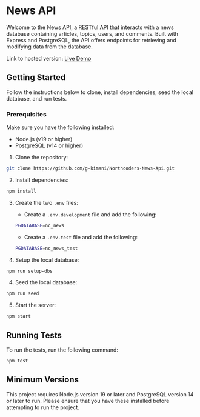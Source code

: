 # News API

Welcome to the News API, a RESTful API that interacts with a news database containing articles, topics, users, and comments. Built with Express and PostgreSQL, the API offers endpoints for retrieving and modifying data from the database.

Link to hosted version: [Live Demo](https://northcoders-news.onrender.com/api)

## Getting Started

Follow the instructions below to clone, install dependencies, seed the local database, and run tests.

### **Prerequisites**

Make sure you have the following installed:

- Node.js (v19 or higher)
- PostgreSQL (v14 or higher)

1. Clone the repository:

```bash
git clone https://github.com/g-kimani/Northcoders-News-Api.git
```

2. Install dependencies:

```bash
npm install
```

3. Create the two `.env` files:

   - Create a `.env.development` file and add the following:

   ```bash
   PGDATABASE=nc_news
   ```

   - Create a `.env.test` file and add the following:

   ```bash
   PGDATABASE=nc_news_test
   ```

4. Setup the local database:

```bash
npm run setup-dbs
```

4. Seed the local database:

```bash
npm run seed
```

5. Start the server:

```bash
npm start
```

## Running Tests

To run the tests, run the following command:

```bash
npm test
```

## Minimum Versions

This project requires Node.js version 19 or later and PostgreSQL version 14 or later to run. Please ensure that you have these installed before attempting to run the project.
